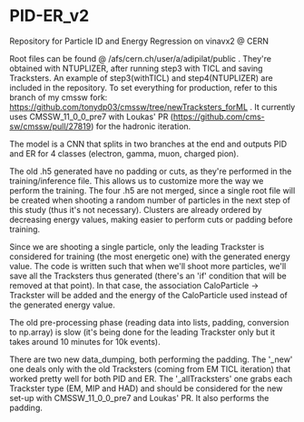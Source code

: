 # PID-ER_v2
Repository for Particle ID and Energy Regression on vinavx2 @ CERN


Root files can be found @ /afs/cern.ch/user/a/adipilat/public . They're obtained with NTUPLIZER, after running step3 with TICL and saving Tracksters. An example of step3(withTICL) and step4(NTUPLIZER) are included in the repository. To set everything for production, refer to this branch of my cmssw fork: https://github.com/tonydp03/cmssw/tree/newTracksters_forML . It currently uses CMSSW_11_0_0_pre7 with Loukas' PR (https://github.com/cms-sw/cmssw/pull/27819) for the hadronic iteration.

The model is a CNN that splits in two branches at the end and outputs PID and ER for 4 classes (electron, gamma, muon, charged pion).

The old .h5 generated have no padding or cuts, as they're performed in the training/inference file. This allows us to customize more the way we perform the training. The four .h5 are not merged, since a single root file will be created when shooting a random number of particles in the next step of this study (thus it's not necessary). Clusters are already ordered by decreasing energy values, making easier to perform cuts or padding before training.

Since we are shooting a single particle, only the leading Trackster is considered for training (the most energetic one) with the generated energy value. The code is written such that when we'll shoot more particles, we'll save all the Tracksters thus generated (there's an 'if' condition that will be removed at that point). In that case, the association CaloParticle -> Trackster will be added and the energy of the CaloParticle used instead of the generated energy value.

The old pre-processing phase (reading data into lists, padding, conversion to np.array) is slow (it's being done for the leading Trackster only but it takes around 10 minutes for 10k events).

There are two new data_dumping, both performing the padding. The '_new' one deals only with the old Tracksters (coming from EM TICL iteration) that worked pretty well for both PID and ER. The '_allTracksters' one grabs each Trackster type (EM, MIP and HAD) and should be considered for the new set-up with CMSSW_11_0_0_pre7 and Loukas' PR. It also performs the padding.